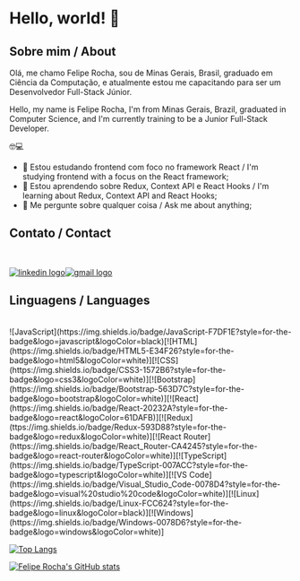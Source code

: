 # Hello, world! 👋

## Sobre mim / About

Olá, me chamo Felipe Rocha, sou de Minas Gerais, Brasil, graduado em Ciência da Computação, e atualmente estou me capacitando para ser um Desenvolvedor Full-Stack Júnior.

Hello, my name is Felipe Rocha, I'm from Minas Gerais, Brazil, graduated in Computer Science, and I'm currently training to be a Junior Full-Stack Developer.

:nerd_face::computer:

- 🔭 Estou estudando frontend com foco no framework React / I'm studying frontend with a focus on the React framework;
- 🌱 Estou aprendendo sobre Redux, Context API e React Hooks / I'm learning about Redux, Context API and React Hooks;
- 💬 Me pergunte sobre qualquer coisa / Ask me about anything;

## Contato / Contact

<br/>

<a href="https://www.linkedin.com/in/felipe-silva-rocha/">![linkedin logo](https://img.shields.io/badge/LinkedIn-0077B5?style=for-the-badge&logo=linkedin&logoColor=white)</a><a href="mailto: felipe.sr27@gmail.com"><img src="https://img.shields.io/badge/Gmail-D14836?style=for-the-badge&logo=gmail&logoColor=white" alt="gmail logo"/></a>

## Linguagens / Languages

<br/>
![JavaScript](https://img.shields.io/badge/JavaScript-F7DF1E?style=for-the-badge&logo=javascript&logoColor=black)[![HTML](https://img.shields.io/badge/HTML5-E34F26?style=for-the-badge&logo=html5&logoColor=white)][![CSS](https://img.shields.io/badge/CSS3-1572B6?style=for-the-badge&logo=css3&logoColor=white)][![Bootstrap](https://img.shields.io/badge/Bootstrap-563D7C?style=for-the-badge&logo=bootstrap&logoColor=white)][![React](https://img.shields.io/badge/React-20232A?style=for-the-badge&logo=react&logoColor=61DAFB)][![Redux](ttps://img.shields.io/badge/Redux-593D88?style=for-the-badge&logo=redux&logoColor=white)][![React Router](https://img.shields.io/badge/React_Router-CA4245?style=for-the-badge&logo=react-router&logoColor=white)][![TypeScript](https://img.shields.io/badge/TypeScript-007ACC?style=for-the-badge&logo=typescript&logoColor=white)][![VS Code](https://img.shields.io/badge/Visual_Studio_Code-0078D4?style=for-the-badge&logo=visual%20studio%20code&logoColor=white)][![Linux](https://img.shields.io/badge/Linux-FCC624?style=for-the-badge&logo=linux&logoColor=black)][![Windows](https://img.shields.io/badge/Windows-0078D6?style=for-the-badge&logo=windows&logoColor=white)]
<br/>

[![Top Langs](https://github-readme-stats.vercel.app/api/top-langs/?username=feliperocha-dev&layout=compact&theme=tokyonight)](https://github.com/anuraghazra/github-readme-stats)

[![Felipe Rocha's GitHub stats](https://github-readme-stats.vercel.app/api?username=feliperocha-dev&theme=tokyonight)](https://github.com/anuraghazra/github-readme-stats)



